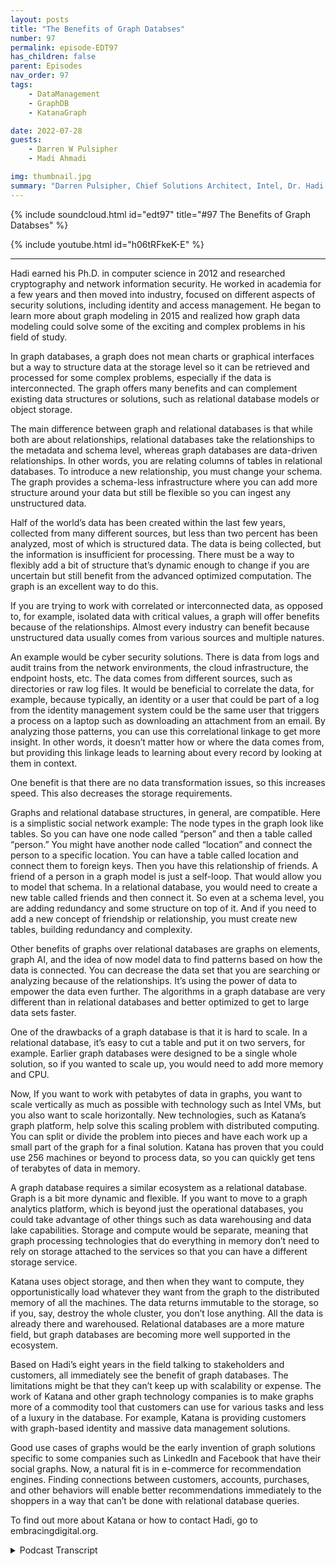 ```yaml
---
layout: posts
title: "The Benefits of Graph Databses"
number: 97
permalink: episode-EDT97
has_children: false
parent: Episodes
nav_order: 97
tags:
    - DataManagement
    - GraphDB
    - KatanaGraph

date: 2022-07-28
guests:
    - Darren W Pulsipher
    - Madi Ahmadi

img: thumbnail.jpg
summary: "Darren Pulsipher, Chief Solutions Architect, Intel, Dr. Hadi Ahmadi, Director of Solutions Architecture, Katana Graph discuss the benefits of graph databases. "
---
```


{% include soundcloud.html id="edt97" title="#97 The Benefits of Graph Databses" %}

{% include youtube.html id="h06tRFkeK-E" %}

---

Hadi earned his Ph.D. in computer science in 2012 and researched cryptography and network information security. He worked in academia for a few years and then moved into industry, focused on different aspects of security solutions, including identity and access management. He began to learn more about graph modeling in 2015 and realized how graph data modeling could solve some of the exciting and complex problems in his field of study.

In graph databases, a graph does not mean charts or graphical interfaces but a way to structure data at the storage level so it can be retrieved and processed for some complex problems, especially if the data is interconnected. The graph offers many benefits and can complement existing data structures or solutions, such as relational database models or object storage.

The main difference between graph and relational databases is that while both are about relationships, relational databases take the relationships to the metadata and schema level, whereas graph databases are data-driven relationships. In other words, you are relating columns of tables in relational databases. To introduce a new relationship, you must change your schema. The graph provides a schema-less infrastructure where you can add more structure around your data but still be flexible so you can ingest any unstructured data.

Half of the world’s data has been created within the last few years, collected from many different sources, but less than two percent has been analyzed, most of which is structured data. The data is being collected, but the information is insufficient for processing. There must be a way to flexibly add a bit of structure that’s dynamic enough to change if you are uncertain but still benefit from the advanced optimized computation. The graph is an excellent way to do this.

If you are trying to work with correlated or interconnected data, as opposed to, for example, isolated data with critical values, a graph will offer benefits because of the relationships. Almost every industry can benefit because unstructured data usually comes from various sources and multiple natures.

An example would be cyber security solutions. There is data from logs and audit trains from the network environments, the cloud infrastructure, the endpoint hosts, etc. The data comes from different sources, such as directories or raw log files. It would be beneficial to correlate the data, for example, because typically, an identity or a user that could be part of a log from the identity management system could be the same user that triggers a process on a laptop such as downloading an attachment from an email. By analyzing those patterns, you can use this correlational linkage to get more insight. In other words, it doesn’t matter how or where the data comes from, but providing this linkage leads to learning about every record by looking at them in context.

One benefit is that there are no data transformation issues, so this increases speed. This also decreases the storage requirements.

Graphs and relational database structures, in general, are compatible. Here is a simplistic social network example: The node types in the graph look like tables. So you can have one node called “person” and then a table called “person.” You might have another node called “location” and connect the person to a specific location. You can have a table called location and connect them to foreign keys. Then you have this relationship of friends. A friend of a person in a graph model is just a self-loop. That would allow you to model that schema. In a relational database, you would need to create a new table called friends and then connect it. So even at a schema level, you are adding redundancy and some structure on top of it. And if you need to add a new concept of friendship or relationship, you must create new tables, building redundancy and complexity.

Other benefits of graphs over relational databases are graphs on elements, graph AI, and the idea of now model data to find patterns based on how the data is connected. You can decrease the data set that you are searching or analyzing because of the relationships. It’s using the power of data to empower the data even further. The algorithms in a graph database are very different than in relational databases and better optimized to get to large data sets faster.

One of the drawbacks of a graph database is that it is hard to scale. In a relational database, it’s easy to cut a table and put it on two servers, for example. Earlier graph databases were designed to be a single whole solution, so if you wanted to scale up, you would need to add more memory and CPU.

Now, If you want to work with petabytes of data in graphs, you want to scale vertically as much as possible with technology such as Intel VMs, but you also want to scale horizontally. New technologies, such as Katana’s graph platform, help solve this scaling problem with distributed computing. You can split or divide the problem into pieces and have each work up a small part of the graph for a final solution. Katana has proven that you could use 256 machines or beyond to process data, so you can quickly get tens of terabytes of data in memory.

A graph database requires a similar ecosystem as a relational database. Graph is a bit more dynamic and flexible. If you want to move to a graph analytics platform, which is beyond just the operational databases, you could take advantage of other things such as data warehousing and data lake capabilities. Storage and compute would be separate, meaning that graph processing technologies that do everything in memory don’t need to rely on storage attached to the services so that you can have a different storage service.

Katana uses object storage, and then when they want to compute, they opportunistically load whatever they want from the graph to the distributed memory of all the machines. The data returns immutable to the storage, so if you, say, destroy the whole cluster, you don’t lose anything. All the data is already there and warehoused. Relational databases are a more mature field, but graph databases are becoming more well supported in the ecosystem.

Based on Hadi’s eight years in the field talking to stakeholders and customers, all immediately see the benefit of graph databases. The limitations might be that they can’t keep up with scalability or expense. The work of Katana and other graph technology companies is to make graphs more of a commodity tool that customers can use for various tasks and less of a luxury in the database. For example, Katana is providing customers with graph-based identity and massive data management solutions.

Good use cases of graphs would be the early invention of graph solutions specific to some companies such as LinkedIn and Facebook that have their social graphs. Now, a natural fit is in e-commerce for recommendation engines. Finding connections between customers, accounts, purchases, and other behaviors will enable better recommendations immediately to the shoppers in a way that can’t be done with relational database queries.

To find out more about Katana or how to contact Hadi, go to embracingdigital.org.




<details>
<summary> Podcast Transcript </summary>

<p>﻿1</p>
<p>Hello, thisis Darren Pulsipher chief solutionarchitect of public sector at Intel.</p>
<p>And welcome to Embracing</p>
<p>Digital Transformation,where we investigate effective change,leveragingpeople, process and technology.</p>
<p>On today's episode,the benefits of Graph Databaseswith Hadi Amadi,</p>
<p>Director of Product Solutionsat Katana Graph.</p>
<p>Hadi, welcome to the show.</p>
<p>Thank you so much for inviting meand giving me this opportunityto be able to talk about thisinteresting topic.</p>
<p>Well, it's really interestingbecause when I first talked to you guysabout graph databases, I was like, yeah,</p>
<p>I know a little bit about graph databases.</p>
<p>Then you blew my head offbecause you taught me a whole lot moreand what you could do.</p>
<p>But before we get into that, Haddie,tell us a little tellmy audience a little bit about yourself.</p>
<p>Sure. Thanks.</p>
<p>Absolutely.</p>
<p>So let me actually start from a littleof my background and where I came from.</p>
<p>I got my peers in computerscience in 2012, did a lot of researchin cryptography, networkinformation securityand were in academiafor in a couple of yearsafter then moved the industryand focused on different aspectsof security solutions from identityand access management to other things.</p>
<p>But I think it was since 2015or so that I started to learnmore about graphdata modeling, graph databases,graph structure.</p>
<p>And it was interesting enough for meto actually start thinking how we couldmodel some of these complex problemsin my field of studyand see whether we can benefitfrom a graph latermodelingand how we can possible better solve them.</p>
<p>And that was interesting enoughfor me to be ableto actually do this kind of things.</p>
<p>And the results were very promising.</p>
<p>You know, I had a lot of productsworked on and that actually made medecide, you know, I want to dedicatemore of my time to grasp.</p>
<p>And that's why I jumped on a graph.</p>
<p>And I'm now there as a directorof solution architecture and also workon the product, very happy to do soand trying to actually befinding those interesting problemsthat are complex enoughthat the existing alternativesolutions cannot tackle.</p>
<p>And hence the graph.</p>
<p>So this is really interestingbecause you guys are trying toin some respects displacea technology that's been around</p>
<p>Right.</p>
<p>Those have been around since the dawn of.</p>
<p>All. Of your data structuresand things like that.</p>
<p>Right. Exactly.</p>
<p>Well, let me first,</p>
<p>I know that most of you know peoplethat are probably listeningto our conversation already know aboutthis concept of the graph graph structure.</p>
<p>But to respect everybodywho might be interested in the podcast,let me tell you first, what do we meanwhen we talk graph reference?</p>
<p>Okay, that sounds great.</p>
<p>First of all, we're not really talkingabout graphs as charts orgraphical interfaces or things like that.</p>
<p>Not even put that matter either.</p>
<p>A graphin a way of visually visualizing data,using those images that could be a sidebenefit or some product.</p>
<p>But you're really talking about a wayto structure your data in a storage levelso that you can retrieveand process this datafor some of the complex problems,especially if this data is interconnected.</p>
<p>On that note,</p>
<p>I should say that it's not.</p>
<p>That graph is going to do the magic andsolve all the problems and we're not here.</p>
<p>At least that's my beliefthat to to replace or completethe existing data structures or solutionsis probably complementing thosefor some of the problemthat they can tackle.</p>
<p>Still, if you look at thesome of the problems, some of the dataand hopefully we can talk about that,the nature of the data will be in a waythat you could still benefit from a keyvalue datastore relational database modelor or object storage for that matter.</p>
<p>So it doesn't mean that graphsare there to solve all the problems.</p>
<p>We really need to look at data and seewhether we can benefit from graphs.</p>
<p>Okay.</p>
<p>So that brings up an interesting pointbecause graph graph databasesare great for linkagesand relationships, right?</p>
<p>Yeah.</p>
<p>But isn't that a relational database?</p>
<p>I mean, the relational databaseis all about relationships.</p>
<p>Has it has it in its own right?</p>
<p>It has it in its term.</p>
<p>So what's the keydifferentiator differential here?</p>
<p>I know relational databases.</p>
<p>I've got a table, I've got you know, I canrelate from one table to another table.</p>
<p>So what's the key differentiator?</p>
<p>Differentiator here? Fair enough.</p>
<p>Now that's very valid.</p>
<p>Very good question.</p>
<p>I'm glad that you asked that.</p>
<p>Yeah, you're right.</p>
<p>And relational databases are all alsoabout respecting relationships.</p>
<p>The main differenceis that in relational databases,we actually took this relationship,the metadata level and the schema levelbrowsing graph database is going to bedata driven relationships.</p>
<p>So relationships are going to be partof the dataversus part of the relational side.</p>
<p>So in other words,in relational databases, we are lettingtables, columns off the tables basically.</p>
<p>And if you want to introducea new relationship, basically,you need to change a schema in a way.</p>
<p>Whereas Graph providesthis code on clothes schemaless infrastructurefor you to be able to actually adda little bit of more structurearound your data, but still be flexibleso you can ingest any sort of unstructureddata as well.</p>
<p>Okay.</p>
<p>So it's great at unstructured data comingin and seamless, which means great forcrave for data.</p>
<p>I don't quite know what the schema is yet.</p>
<p>Right.</p>
<p>So I can see</p>
<p>I can see those those benefits of.</p>
<p>But isn'teverything already stored in a database.</p>
<p>It is.</p>
<p>No, absolutely.</p>
<p>It's just a fact that, again,the main risk thatyou're not facing is big computation.</p>
<p>So we have had a conversationaround big datafor a long while and that thanksto a lot of technology,basically that has been has been builtand providedwithin the last few years,we have been able to collect a lot of datafrom different sources.</p>
<p>So more than half of the world'sdata has been createdwithin the last couple of years,but only. At.</p>
<p>Less than 2% of it has been analyzed,which means that, again,thanks to those datalike sort of experiences,you can slowly collect data, however,and then it gets to processing.</p>
<p>That data is not enough.</p>
<p>It can doso you want to have a way to flexiblyadd a little bit of a structureto this data, not really much.</p>
<p>And it's dynamic enough that you caneasily change it if you're uncertain.</p>
<p>What still benefitfrom optimized advanced computation on itand graph is an excellent way to do so.</p>
<p>So with only 2%of the data being analyzed,most of that data analyzes structured datatoday.</p>
<p>Right? Yeah.</p>
<p>But what percentage is thatunstructured datathat that's sitting out therehave all this new data being generated?</p>
<p>Yeah, it's a very valid questionand a very good question.</p>
<p>I don't really know the exact,you know, basically fraction of that data,but assume that all of that unstructureddata now is is being tackledusing low level APIs of the datalike experience, which works excellent.</p>
<p>But the problem isit lacks the optimizationbecause if you deal with on a structuredlow level data, you can't really doany sort of independent.</p>
<p>Okay.</p>
<p>So how does how does graph databasehelp with that unstructured data orgive it give us some examples.</p>
<p>Yeah, no, fair enough.</p>
<p>So as I said before, again,the let me let me start with this again.</p>
<p>I would love to just make sure that I stayfair with this concept that, hey,if you do have a data that or a problemdeals with data that's that's isolated.</p>
<p>I mean, you have a bunch of a key valuesdocuments you want to store and retrieve.</p>
<p>You don't really need graphif you of your use.</p>
<p>This is all about storing datalots of storage.</p>
<p>You could usean object solution with that.</p>
<p>But if you you're actually trying to workwith correlated data, interconnecteddata, that's where you would benefitfrom graph because of the relationships.</p>
<p>And this comes almost in any industrybecause thethe unstructured datausually comes from a variety of sourcesand variety of structureor I should say natures.</p>
<p>And when I can give an examplethat I may be more versatileas let's say we want to go and docyber security solutions,looking at the logs and audit trailsthat come from the networkenvironments, the cloud infrastructure,the end point hostsand all that, and these are all comingfrom different sources.</p>
<p>The data is different.</p>
<p>Some of them are coming from directories,some from raw log files and so onand so forth.</p>
<p>And we would like to have a way to be ableto correlate the data because typicallyan identity or a userthat could be part of a logthat comes from our identitymanagement system could be the same userthat triggers a process in a laptopor maybe downloadsan attachment from an emailand then out of that.</p>
<p>So if you can actually usethe correlational linkage betweenthis data, you can get more insightfrom it by just analyzing those patterns.</p>
<p>So this is what I'm trying to say.</p>
<p>It doesn't matterhow or where your data is coming from,but providing that sort of linkagebetween these data points,you will be able to learn more about eachand every recordby looking at the context of them.</p>
<p>So I like the context part of part of thisbecause that's where I can really startlooking at real data analytics,where did my data come from?</p>
<p>What else is it related to?</p>
<p>I love the example of an email because</p>
<p>I can't imaginebuilding a relational databasethat shows an email.</p>
<p>Well, I mean, that would be really hardbecause, oh,</p>
<p>I've got attachments to it,</p>
<p>I've got responses, I've got for my data.</p>
<p>Tables would be massiveand there would be so many of them to showall the different relationships.</p>
<p>Yeah.</p>
<p>So, so in graph databases</p>
<p>I can form these relationshipsdynamically as,as my data structures are dynamic.</p>
<p>Is that.</p>
<p>Is that right. Absolutely.</p>
<p>Make itmaybe even to make it more sort of boldas you know,if you have a problem anywhereand you think you can just go to awhiteboard and just model your data with,you know,just some hyper friendly sort of notesthat are connected with edges,then it seems like it can benefitfrom a graph that you don't wantto downgrade that model.</p>
<p>You have in mind to tackle,but just, you know, make it atwo dimensional datastructures, tables and rules and columns.</p>
<p>You would actually be able to storeit as is</p>
<p>I emphasizeas is the graph data structure.</p>
<p>So one it.</p>
<p>Yeah no I like that.</p>
<p>I like that a lotso I can see one of the benefits.</p>
<p>One is</p>
<p>I don't have data transformation issues,so that's going to speed up thingsdramatically.</p>
<p>Right, because I'm not trying to representcomplex relationshipsin several tables,so I'm decreasing also thestorage requirements, right?</p>
<p>That is correct.</p>
<p>That is correct.</p>
<p>I mean, it would be one of those,you know,double resourcethat depending on how you model data,but you're rightthat, you know, let let me just maybetalk about this social networkbecause that's very easy.</p>
<p>Oh, social network.</p>
<p>That's a great. One. Yeah.</p>
<p>So to me,if we want to make it very simplistic,the graphs and relational databasesor relational database function in generalare very compatible.</p>
<p>The no types look like the tables.</p>
<p>So I have a node, cyber sibekothat's a person.</p>
<p>And then I could have a table calledpersonal relational.</p>
<p>That is great.</p>
<p>I might have another.</p>
<p>No talk call location and connectmy person to specific location.</p>
<p>Of course I can have a table call locationand connect them to foreign keys.</p>
<p>Awesome.</p>
<p>Now I have thisrelationship of friendship.</p>
<p>A friend person is a friend of personin my graph model is just so loopkind of thing, right?</p>
<p>That would allow me to just modelthat schema if I want to.</p>
<p>In in a relational database,</p>
<p>I need to createthis new table for friendsand then I need to connect it.</p>
<p>So even at the schema level, I'madding some redundancy and some structureover the top of it.</p>
<p>And if I need to add a new conceptof friendship or relationship,</p>
<p>I need to create new tables. Yeah.</p>
<p>So that is the redundancy of complexity.</p>
<p>So hey, you're right.</p>
<p>And it does add a lot of complexityon traversing tables to get informationon maintenance, management,building indices.</p>
<p>All that stuff now becomes more complexthe more relationship of tablesthat I have.</p>
<p>So I really kind of</p>
<p>I like this a lot in that what,what other benefits do I get from a graphdatabase over relational?</p>
<p>Yeah.</p>
<p>The one other thing about graph databasesis this whole area of graph on elementsin the graph.</p>
<p>I, I'm not going to go into detailsof those things.</p>
<p>And basicallythe idea of being able to now modelyour data and be able to find patternson your data based on that.</p>
<p>The way that data is connected is great.</p>
<p>An example could be PageRankalgorithm, which is put forth by Googleto be able to actually nowsort the the pages that have been searchedover time.</p>
<p>You know, what is the most linkagesto the page and all that?</p>
<p>So once you have a data model as a graph,then you can simply go on a pagelike algorithm across a graphand find a rank for eachand every note based onhow they are connected to the others.</p>
<p>The other example,to be finding the components.</p>
<p>So you have this this big data, you don'tyou have a problem to solve.</p>
<p>You don't know how to tackle thisin a relational database,but if your data was in the graph,the one thing that you could dopossibly can make sense depending onyour problem would be to divideand conquer, to use a connected componentsort of algorithmwith some sort of communitydetection algorithm on the graphto be able to try to get off the subgraphs, which are our focus.</p>
<p>And then you could goand look at a specific subgroupof certain sizeand be able to solve your problem.</p>
<p>That is specific.</p>
<p>Some graph that's normal.</p>
<p>So you're how help me understandwhat I think I heard was</p>
<p>I can decrease the data setthat I am searching through or analyzingbecause of the relationships I can I canprune things down to a more substantialset instead of searching everything.</p>
<p>Exactly. Exactly. It's like that's.</p>
<p>Using the the power of datato even in our data in orderthis is connected performanceand things like that would be even lookedat asways of doing feature engineeringfor our email layerwhere you can take advantage of it.</p>
<p>And this informationmay not be explicitly givenby a relational or any sort of data,but it can be found using some sort ofgraph mining data mining your data.</p>
<p>So, so the algorithms in a graph databaseare very different than the algorithmsthat we've seen in relational databasesthat so and better optimize you think,oh I can get,</p>
<p>I can get to large sets of data faster.</p>
<p>Absolutely.</p>
<p>I mean better optimized for those.</p>
<p>Again, for the purpose of data.</p>
<p>I mean, if you're talking aboutgraph algorithm, which is about,you know, that first search,you need a graph in the structureif you want to use a relational dataor anything else, that would be to.</p>
<p>Let's say that I just hadone big table and I'm just doing rawsearches for I need</p>
<p>I need everyone with this zip code.</p>
<p>A relational databasewould probably be the way to go.</p>
<p>Absolutely.</p>
<p>I mean, if those are the queriesthat you want to get, that would be.</p>
<p>But if you're in the realm of,let's say, manage massive data managementfor some sort of entity,basically entity resolution,those kind of things that actually wouldbenefit from a modeling your data in a waythat you can actually find patternsand patterns between different entities.</p>
<p>Then relational databasecan help you in a scalable right.</p>
<p>And again, I'm saying.</p>
<p>In a scalable.</p>
<p>Way, you can definitely model anythingthat today we have in a graph databasewith a relational data structureand vice versa.</p>
<p>It's all about when data skills,one of them can't keep up.</p>
<p>Gotcha.</p>
<p>So let's talk about scale a little bit.</p>
<p>When you say scale,</p>
<p>I mean, how big are we talking?</p>
<p>I mean, in relational databases,we talk about number of rows.</p>
<p>Yeah. Right.</p>
<p>That would be comparableto number of nodes in ain a graph database, correct.</p>
<p>Pretty much, yes.</p>
<p>You're right.</p>
<p>The number of nodesfor that give you actually a numberof those timesthe tables in a relational database.</p>
<p>Plus you do havethe relationships here as wellthat could add to the complexity of this.</p>
<p>So how big can these graphs get.</p>
<p>That that's also a very great questionbecause again, the way that graphs workor this graph it is the structuremakes it a bit hard to scale and charta relational database.</p>
<p>It's easy to cut a tableand put it on two servers.</p>
<p>Right.</p>
<p>And that would allow youto be able to more.</p>
<p>I would say intuitively, partitionyour data and go with your scalabilitybeyond a specific basicallyone serverso you can go with much, much bigger data.</p>
<p>And that that's that that has beenone of the drawbacks of the graph dataor earlier graph database technologiesthat they were allactually designedor built to be a single whole solution.</p>
<p>So you have a bigger graphif you want to have a bigger,you know, make iteven bigger, you need to scaleup, add more memory or more CPU too.</p>
<p>Yeah, we yeah, we like itwhen they have more CPU'sand maybe some persistent memoryfrom Intel.</p>
<p>There's that would be great.</p>
<p>It's just awesome and that's great.</p>
<p>But I can't scale to thatto buy it right. Now.</p>
<p>If you do have that,you know you get definitely it stillyou want to vertically scaleas much as possiblethanks to the technologieslike Intel VMs and all that.</p>
<p>But then once you get to basicallya place that you want to actually workwith petabytes of data,then you would want to scale horizontallyand the new technologieson the on the graphic to platformslike ourselvesare actually all about distributedcomputing.</p>
<p>And distributedcomputing is basically allowing us to nowshort the graph, basically just look out,you know,in terms of just using a scissorand cutting the grass and multiple piecesand just make sure those edgesof those linkages are kept a preserve.</p>
<p>And then you can split or the probleminto multiple small piecesand have each graphwork up a small part of the graphand give you the final solution.</p>
<p>Okay.</p>
<p>So there are so this isthis is a new things very distributeddistributed graph databasesbecause</p>
<p>I like how you mentioned thatthat has been a limitation in the past.</p>
<p>Right.</p>
<p>A graph database can only be as big asthe amount of memory you have on your box.</p>
<p>Basically, which makes some screamingfast, write very things in memory.</p>
<p>But now you're now you're sayingthey do have distributed techniques.</p>
<p>Now I can.</p>
<p>So how bigcan I make a distributed graph now?</p>
<p>Is there any limitation.</p>
<p>From our technology or what</p>
<p>I can say we have proven like, you know,you could use 256 machines or beyondto be able to actually process your data.</p>
<p>So if you multiply by those, it'sarbitrary.</p>
<p>You can easily getto tens of terabytes of data in memory.</p>
<p>Yeah, yeah.</p>
<p>Tens of petabytes. Yeah.</p>
<p>That's a lot of data.</p>
<p>That's right.</p>
<p>And all in one go all connect.</p>
<p>That's in that's incredible. Yeah.</p>
<p>That's absolutelybecause that, that actually matchessome of the existing requirementsthat we have from graphthat are dealing with, you know, dailycollecting logs, data and being ableto analyze it and bring it backto the downstream systems.</p>
<p>The usually atomized data,especially for the companiesthat provide SAS solutionsto their customersand they want to have acrosscustomer analyticsthat's really very popular.</p>
<p>So the users.</p>
<p>RDR, our</p>
<p>DB CMS has been around a long time,a lot of tools around backupand restore onmanaging indexesand in purging parts,you know, cleaning of database.</p>
<p>All this has been around for a long time.</p>
<p>What about for graph databases?</p>
<p>Do I have the same issuesor is it differentbecause it's stored differentlybecause you're storing the modelinstead of a representation of the model?</p>
<p>I mean, what's built up around it?</p>
<p>And do I need an ecosystem like I've hadto build with relational databases?</p>
<p>Yeah, pretty much similar.</p>
<p>Maybe graph is a little bit more dynamicand might be a little more flexibleto tackle, but I would say that we do ifif you are providing graph databasemanagement system,you would need to go throughthe same process very much like data is.</p>
<p>And thankfullythose have already been resolvednow. Okay.</p>
<p>If you want to move tographs data analytics platform,which is beyondjust the operational databases,you could take advantage of other thingslike data warehousing capabilities, data,native communities.</p>
<p>You know, one of themwould be just a storage of separatethe separation of the storage and compute,meaning that especiallyfor those graph processing technologiesthat are doing everything in memorydon't really need to rely on storagethat is attached to the services.</p>
<p>So you can have a totally differentstorage service.</p>
<p>What we use, for example, is objectstorage and then we want to compute.</p>
<p>We opportunistically load whatever we wantfrom the graph to the memory,distributed memory of all those machines.</p>
<p>There's a computation, bring the databack in immutable way of the storage.</p>
<p>So in that case,even if you destroy the whole clusterand that's something that you would seedata scientist,the analytics use cases are a lot.</p>
<p>You don't lose anything.</p>
<p>All your data is already therewarehouse and you just need to actuallybe able to run that you will.</p>
<p>Got to know that.</p>
<p>So what you're telling meis all the things that I can find inrelational databases,analytics packages, backup and restoremaintenance, all that stuff existsfor graph databases too.</p>
<p>Is that okay?</p>
<p>So I'm not I'm not bleeding bleeding edgeout herewhere I'm all alone and I have no support.</p>
<p>There's lots ofthere's open source graph databasesand there's commercial ones.</p>
<p>There's,there's more than just one out there.</p>
<p>But again, we could talk about this thingsand these are all valid concernsbecause as you said,the relational database with others,these are mature fields and groundis a bit newer.</p>
<p>But one thing is absolutelysome of this needs to be tackled.</p>
<p>One of the other limitationsthat I should saythat people mentioned about graph dataand these tools is about the language,lack of standard language to fully graspand is on the way to go.</p>
<p>Now, open software is a de factostandard way of talking to graph.</p>
<p>It's it'svery slow like a SQL, I would say,but definitely more intuitive for graphs.</p>
<p>And thenwe are on the horizon to see a Google,which is a graphwhich is going to be a standard onewhich is, you know,pretty much basically deciphered.</p>
<p>So, so soon enough we're going to seereally standard languageto be able to talk the graphs.</p>
<p>Oh, that would be great,because then I have that portabilitythat I worry about, right,as a practitioner.</p>
<p>So SQL statement, has anyone writtenand asked you all the graph.</p>
<p>Oh interesting.</p>
<p>Non no.</p>
<p>Of what you know there isgraphs fill in a graphlike school statements or this is.</p>
<p>Well some of them won't make sense.</p>
<p>Yeah exactly.</p>
<p>Like join.</p>
<p>I'm going to join. What.</p>
<p>No there aren't tables.</p>
<p>There aren't tables to join.</p>
<p>Yeah it should be an easy task.</p>
<p>But if you do have the graph, I would sayif you do have the graph capabilities,you want benefits from them,you don't want to downgrade your income.</p>
<p>You don't want to downgrade.</p>
<p>Yeah, yeah, yeah.</p>
<p>But on the service layer, I've seen a lot.</p>
<p>I mean, now there's this graph tool,basically frameworkand we allow us to connect to any sortof relational document or graphingand basically that might be ableto provide an APIand and graph actually is doing a good joband it's based on a graph databack can like can work for anything.</p>
<p>So that would be probably a very nice theyhave to do this interfaces some of this.</p>
<p>Oh this has been insightful I like becausethis is a big conundrumfor a lot of people,especially as our data is exploding,especially unstructured or semi-structureddata.</p>
<p>Sounds like graphdatabases is a good way to go,but like you said, not for everything.</p>
<p>So do you.</p>
<p>Do you ever see anyone maybe goingto a graph database first and then saying,hey, I understand the structurewell enough, I'm going to drop it intoa relational database for indexspeed and things like thator how do you see it?</p>
<p>I think I think everybody that well,this is based on my view and little orno sign of the new,</p>
<p>I'll get 100% certainty in my view.</p>
<p>But based on my I would say about a yearbeing experienced in the field and talkingto some stakeholders and customers,people thatuse graphs to immediatelysee the benefit they don't want to draw.</p>
<p>The main reason that they may dropit is because some of the technologiescannot keep up in terms of scalabilityand or maybe they're just expensive.</p>
<p>So the work that some of the other graphtechnology out there is doing istry to make graphsmore like very commodity toolthat people can use for different thingsrather than luxuries in that database.</p>
<p>Gotcha. Yeah.</p>
<p>Like I'm only targeting it to this problembecause it's perfect for graph.</p>
<p>The cost benefits are huge.</p>
<p>So I see where you're going.</p>
<p>You want to make it more commonly used.</p>
<p>That makes. Sense. Yeah.</p>
<p>And I'm, I'm working with companies now.</p>
<p>We're actually providinggraph based solutions.</p>
<p>Everything is graphsand graphics solutions for identity,for massive data management and all that.</p>
<p>And they see the benefits immediatelythat they can easily downgradeback to the version of news.</p>
<p>And that again, I'm not saying thatthese are replacing each otheris that maybe it's still relational data.</p>
<p>Is it going to be used for some purposes,but not for the problemsthat necessarilydeal with interconnectivity.</p>
<p>Now that that makes sense?</p>
<p>I mean, that makes some sense.</p>
<p>So thisthis will cover almost any vertical I can.</p>
<p>I can see applications, especially for Iottypes of devices. Right.</p>
<p>So we can see this span of verticals.</p>
<p>Well, what would you say are the hottestthe hottest use case,the hottest verticals right nowthat you guys are seeingthe most traction? Yeah, definitely.</p>
<p>I mean, graph in generalstarted from those,</p>
<p>I would say early invention of graphsolutions specific to some products,you know, companieslike LinkedIn and Facebook,they have their own social graphsand all thatmore textbook.</p>
<p>Now, you know, a very good examplecould be in e-commerce, righton the problem of recommendationengine, basically.</p>
<p>I'll recommend. It. Yeah.</p>
<p>I mean, this is huge becausejust to look at it again,</p>
<p>I try to just imagine my mind.</p>
<p>I'm going to work around and tryto actually now abstract this problem.</p>
<p>What I'm talking about,</p>
<p>I'm talking about customers accounts,purchases of products and servicesand other things, right?</p>
<p>And as soon as I actually can findthis connectionbetween themand how customers do some actions,maybe they review a product, a purchase,and they click on a link.</p>
<p>And if I can have this basically graphmade based on thisbehaviorof the customers that I can easily nowlook at a specific customerthat now has signed into mye-commerce website and lookwhat attributes they have, what kind of,you know, purchases they've done before,what other customers are similar to you.</p>
<p>But just finding this patternsof traversing to the graphand what customer to the otherson all the similarity measuresand then be able to providethe recommendationright away to that customer.</p>
<p>So this is something that, again,you couldn't do it with any singledata store graph.</p>
<p>That's so it's great.</p>
<p>It's great for like real timerelationships reversing.</p>
<p>I love that. Right.</p>
<p>Because otherwise can you imaginethe the relational database querieson one on that you'd be hittingall the tables in in your e-commerce.</p>
<p>Yeah.</p>
<p>And the joins would be extraordinaryand it wouldn't be in secondsit would be in minutesif. You were like. Exactly.</p>
<p>Especially in this case,you already have a starting point.</p>
<p>This means that look at youhave your your your sourceand possibly going to,you know, maybe you're lookinghow to work from that sourceand find some destination packet there.</p>
<p>Yeah.</p>
<p>In relation to this, this problemis not really meant to be solved that wayand graph is just walking with the graph.</p>
<p>Simple.</p>
<p>That's walking.</p>
<p>Yeah.</p>
<p>Walk in the graphwhich which I really like a lot.</p>
<p>Well a howdy this has been great.</p>
<p>Thank you for coming on the show.</p>
<p>I, I learn a lot every time I talk to you.</p>
<p>I learn something new, which I appreciateand and thank you for coming on the showalso.</p>
<p>Well, thank you so much for againinviting me to this podcast,having this conversation.</p>
<p>It was lovely, having a chat withyou also learned a lot fromfrom your comments and your feedback.</p>
<p>Any time, you know,</p>
<p>I'll I'll be happy to help anybodythat is interested about this counciland also learn more aboutgreat.</p>
<p>If you guys want to find out more onhow to contact Hadi,take a look at our blogat embracingdigital.organd we'll have we'll have an email addressup there.</p>
<p>Is that okay, Hadi? My pleasure.</p>
<p>All right.</p>
<p>There you go.</p>
<p>Thank you for listeningto Embracing Digital Transformation today.</p>
<p>If you enjoyed our podcast,give it five stars on your favoritepodcasting site or YouTube channel.</p>
<p>You can find out more informationabout embracing digital transformationand embracingdigital.org nexttime, Go out and do something wonderful.</p>

</details>
